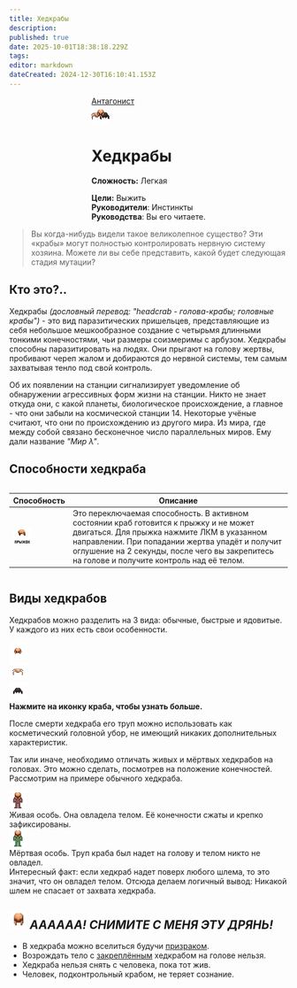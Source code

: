 ```yaml
---
title: Хедкрабы
description: 
published: true
date: 2025-10-01T18:38:18.229Z
tags: 
editor: markdown
dateCreated: 2024-12-30T16:10:41.153Z
---
```


<div style="display: flex; justify-content: center;">
<div class="roles-passport antag">
  <div class="title antag"><a href="/roles/antagonists">Антагонист</a></div>
  <div>
    <div><div><img src="/roles/headcrabs.png"></div></div>
  <div><div>
    <h1>Хедкрабы</h1>
    <p><strong>Сложность:</strong> Легкая</p>
    <strong>Цели:</strong> Выжить<br>
    <b>Руководители</b>:  Инстинкты<br>
    <b>Руководства</b>: Вы его читаете.
  </div></div>
  </div>
</div>
</div>

> Вы когда-нибудь видели такое великолепное существо? Эти «крабы» могут полностью контролировать нервную систему хозяина. Можете ли вы себе представить, какой будет следующая стадия мутации?

## Кто это?..

Хедкрабы <i>(дословный перевод: "headcrab - голова-крабы; головные крабы")</i> - это вид паразитических пришельцев, представляющие из себя небольшое мешкообразное создание с четырьмя длинными тонкими конечностями, чьи размеры соизмеримы с арбузом. Хедкрабы способны паразитировать на людях. Они прыгают на голову жертвы, пробивают череп жалом и добираются до нервной системы, тем самым захватывая тенло под свой контроль.

Об их появлении на станции сигнализирует уведомление об обнаружении агрессивных форм жизни на станции. Никто не знает откуда они, с какой планеты, биологическое происхождение, а главное - что они забыли на космической станции 14. Некоторые учёные считают, что они по происхождению из другого мира. Из мира, где между собой связано бесконечное число параллельных миров. Ему дали название <i>"Мир λ"</i>.

## Способности хедкраба
<center style="overflow-x: auto">
  <table class="ant">
    <thead>
      <tr>
        <th>Способность
        <th>Описание
      </tr>
    </thead>
    <tbody>
      <tr>
        <td><img src="/roles/headcrabs/headcrab-skill.gif"></td>
        <td>Это переключаемая способность. В активном состоянии краб готовится к прыжку и не может двигаться. Для прыжка нажмите ЛКМ в указанном направлении. При попадании жертва упадёт и получит оглушение на 2 секунды, после чего вы закрепитесь на голове и получите контроль над её телом.</td>
      </tr>
    </tbody>
  </table>
</center>

## Виды хедкрабов
Хедкрабов можно разделить на 3 вида: обычные, быстрые и ядовитые. У каждого из них есть свои особенности.



<p></p>
<div id="main-crab">
  <div id="stupid-crabs">
 		<div class="passive-crab"><img id="def-crab" src="/roles/headcrabs/headcrab-beautiful.png"></div>
  	<div class="passive-crab"><img id="fast-crab" src="/roles/headcrabs/headcrab-fast.png"></div>
  	<div class="passive-crab"><img id="poison-crab" src="/roles/headcrabs/headcrab-poison.png"></div>
  </div>
 	<div id="big-brain-crab">
    <div id="crabs-info"><strong>Нажмите на иконку краба, чтобы узнать больше.</strong></div>
    <div id="def-crab-text" style="display: none;"><b style="border: 1px solid #660000; border-top: none; padding: 20px 20px 10px 20px; font-size: 32px;"><strong>Обычный хедкраб</b><p>Они бежевого окраса. Они ничем не выделяются от других видов своего рода. Зато они красивые.</strong></div>
  	<div id="fast-crab-text" style="display: none;"><b><strong>Быстрый хедкраб</b><p>Они бежевого окраса. Они отличаются увеличенной скоростью передвижения благодаря длинным конечностям.</strong></div>
  	<div id="poison-crab-text" style="display: none;"><b><strong>Ядовитый хедкраб</b><p>Они чёрного цвета. Они ядовитые и помимо остальных паразитических способностей он наносит урон ядами хозяину.</strong></div>
  </div>
</div>
<p>



После смерти хедкраба его труп можно использовать как косметический головной убор, не имеющий никаких дополнительных характеристик. 
<p>Так или иначе, необходимо отличать живых и мёртвых хедкрабов на головах. Это можно сделать, посмотрев на положение конечностей. Рассмотрим на примере обычного хедкраба.</p>
<p>



<div id="who-is-who">
  <div id="first-crab">
    <div id="top-part">
      <div class="alive-crab" id="gif-crab">
        <img src="/roles/headcrabs/humacrab-alive.gif">
      </div>
    </div>
    <div class="bottom-part">
      <span>Живая особь. Она овладела телом. Её конечности сжаты и крепко зафиксированы.</span>
    </div>
  </div>
  <div id="second-crab">
    <div id="top-part">
      <div class="dead-crab" id="gif-crab">
        <img src="/roles/headcrabs/humacrab-dead.gif">
      </div>
    </div>
    <div class="bottom-part">
      <span>Мёртвая особь. Труп краба был надет на голову и телом никто не овладел.</span>
    </div>
  </div>
</div>
<div class="bottom-part">Интересный факт: если хедкраб надет поверх любого шлема, то это значит, что он овладел телом. Отсюда делаем логичный вывод: Никакой шлем не спасает от захвата хедкраба.</div>



## <img src="/roles/headcrabs/equipped-helmet.png" width="32" height="32"> <i>АААААА! СНИМИТЕ С МЕНЯ ЭТУ ДРЯНЬ!</i>
<ul>
	<li>В хедкраба можно вселиться будучи <a href="https://wiki.wwdp.ee/ru/roles/ghost">призраком</a>.
  <li>Возрождать тело с <u>закреплённым</u> хедкрабом на голове нельзя.
	<li>Хедкраба нельзя снять с человека, пока тот жив.
	<li>Человек, подконтрольный крабом, не теряет сознание.
</ul>

<div class="table"></div>